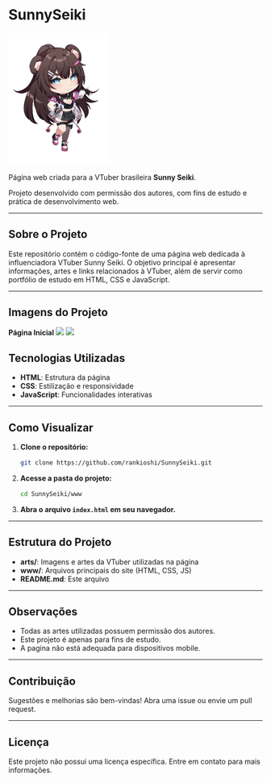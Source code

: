 # SunnySeiki

<img src="arts/chibi/point.png" alt="Chibi Point" width="200"/>

Página web criada para a VTuber brasileira **Sunny Seiki**.

Projeto desenvolvido com permissão dos autores, com fins de estudo e prática de desenvolvimento web.

---

## Sobre o Projeto

Este repositório contém o código-fonte de uma página web dedicada à influenciadora VTuber Sunny Seiki. O objetivo principal é apresentar informações, artes e links relacionados à VTuber, além de servir como portfólio de estudo em HTML, CSS e JavaScript.

---
## Imagens do Projeto

**Página Inicial**
<img src="https://cdn.discordapp.com/attachments/1229834827721605152/1370125052351348827/image.png?ex=681e5be4&is=681d0a64&hm=d94970aad8777ccba936f72e66a8e148ff83e65984470d707b2a85c1cf90ebbf&"/>
<img src="https://cdn.discordapp.com/attachments/1229834827721605152/1370125094818680883/image.png?ex=681e5bee&is=681d0a6e&hm=520a9cd1338ae3ab3d71d47afafe8a5a71a3787569f43b0d32108052ff980f1c&"/>

## Tecnologias Utilizadas

- **HTML**: Estrutura da página
- **CSS**: Estilização e responsividade
- **JavaScript**: Funcionalidades interativas

---

## Como Visualizar

1. **Clone o repositório:**
   ```bash
   git clone https://github.com/rankioshi/SunnySeiki.git
   ```
2. **Acesse a pasta do projeto:**
   ```bash
   cd SunnySeiki/www
   ```
3. **Abra o arquivo `index.html` em seu navegador.**

---

## Estrutura do Projeto

- **arts/**: Imagens e artes da VTuber utilizadas na página
- **www/**: Arquivos principais do site (HTML, CSS, JS)
- **README.md**: Este arquivo

---

## Observações

- Todas as artes utilizadas possuem permissão dos autores.
- Este projeto é apenas para fins de estudo.
- A pagina não está adequada para dispositivos mobile.
---

## Contribuição

Sugestões e melhorias são bem-vindas! Abra uma issue ou envie um pull request.

---

## Licença

Este projeto não possui uma licença específica. Entre em contato para mais informações.
